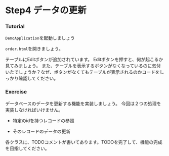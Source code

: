 # Step4 データの更新

### Tutorial

`DemoApplication`を起動しましょう

`order.html`を開きましょう。

テーブルにEditボタンが追加されています。
Editボタンを押すと、何が起こるか見てみましょう。
また、テーブルを表示するボタンがなくなっているのに気付いたでしょうか？なぜ、ボタンがなくてもテーブルが表示されるのかコードをしっかり確認してください。

### Exercise
データベースのデータを更新する機能を実装しましょう。
今回は２つの処理を実装しなければいけません。
  - 特定のidを持つレコードの参照
  
  - そのレコードのデータの更新  

各クラスに、TODOコメントが書いてあります。TODOを完了して、機能の完成を目指してください。